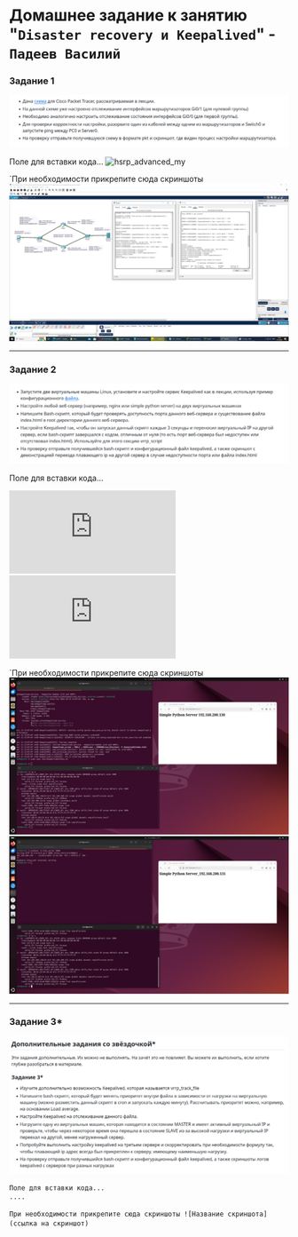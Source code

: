 # Домашнее задание к занятию "`Disaster recovery и Keepalived`" - `Падеев Василий`


   
### Задание 1

![task1](https://github.com/Vasiliy-Ser/homework_9_01/blob/60e6abebf7d7802c9ece4b637c4660eb4995999c/img/task%201.png)

Поле для вставки кода...
![hsrp_advanced_my](https://github.com/Vasiliy-Ser/homework_9_01/blob/ae3cfdfd0ca9edbbb3ee0d7cd80fcc90bed60f87/img/hsrp_advanced_my.pkt)


`При необходимости прикрепитe сюда скриншоты
![1](https://github.com/Vasiliy-Ser/homework_9_01/blob/60e6abebf7d7802c9ece4b637c4660eb4995999c/img/1.1.png)


---

### Задание 2

![task1](https://github.com/Vasiliy-Ser/homework_9_01/blob/60e6abebf7d7802c9ece4b637c4660eb4995999c/img/task2.png)


Поле для вставки кода...

![check.sh](https://github.com/Vasiliy-Ser/homework_9_01/blob/60e6abebf7d7802c9ece4b637c4660eb4995999c/img/check.sh)
![keepalived.conf](https://github.com/Vasiliy-Ser/homework_9_01/blob/60e6abebf7d7802c9ece4b637c4660eb4995999c/img/keepalived.conf)


`При необходимости прикрепитe сюда скриншоты
![2](https://github.com/Vasiliy-Ser/homework_9_01/blob/60e6abebf7d7802c9ece4b637c4660eb4995999c/img/2.1.png)
![3](https://github.com/Vasiliy-Ser/homework_9_01/blob/60e6abebf7d7802c9ece4b637c4660eb4995999c/img/2.2.png)


---

### Задание 3*

![task3](https://github.com/Vasiliy-Ser/homework_9_01/blob/60e6abebf7d7802c9ece4b637c4660eb4995999c/img/task3.png)

```
Поле для вставки кода...
....
```

`При необходимости прикрепитe сюда скриншоты
![Название скриншота](ссылка на скриншот)`

